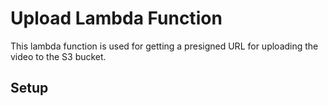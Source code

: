 # Upload Lambda Function

This lambda function is used for getting a presigned URL for uploading the video to the S3 bucket.


## Setup

